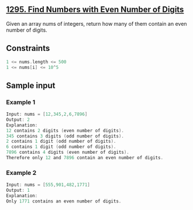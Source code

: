 ## [1295. Find Numbers with Even Number of Digits](https://leetcode.com/problems/find-numbers-with-even-number-of-digits/)
 Given an array nums of integers, return how many of them contain an even number of digits.

 ## Constraints
 ```c
 1 <= nums.length <= 500
 1 <= nums[i] <= 10^5
 ```

 ## Sample input
 ### Example 1
 ```c
 Input: nums = [12,345,2,6,7896]
 Output: 2
 Explanation:
 12 contains 2 digits (even number of digits).
 345 contains 3 digits (odd number of digits).
 2 contains 1 digit (odd number of digits).
 6 contains 1 digit (odd number of digits).
 7896 contains 4 digits (even number of digits).
 Therefore only 12 and 7896 contain an even number of digits.
 ```

 ### Example 2
 ```c
 Input: nums = [555,901,482,1771]
 Output: 1 
 Explanation: 
 Only 1771 contains an even number of digits.
 ```